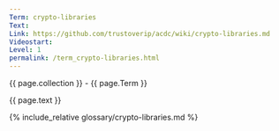 ```yaml
---
Term: crypto-libraries
Text: 
Link: https://github.com/trustoverip/acdc/wiki/crypto-libraries.md
Videostart: 
Level: 1
permalink: /term_crypto-libraries.html
---
```


{{ page.collection }} - {{ page.Term }}

   {{ page.text }}

{% include_relative glossary/crypto-libraries.md %}
